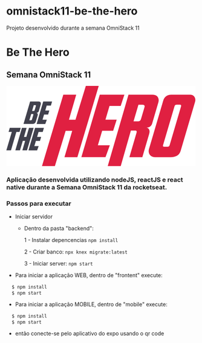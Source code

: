 # omnistack11-be-the-hero
Projeto desenvolvido durante a semana OmniStack 11
<h1> Be The Hero</h1>
<h2> Semana OmniStack 11 </h2>

![alt text](./frontend/src/assets/logo.svg "Be The Hero")


<h3>Aplicação desenvolvida utilizando nodeJS, reactJS e react native durante a Semana OmniStack 11 da rocketseat.</h3>



<h3> Passos para executar </h3>

- Iniciar servidor
  - Dentro da pasta "backend":
  
    1 - Instalar depencencias `npm install`
  
    2 - Criar banco: `npx knex migrate:latest`
  
    3 - Iniciar server: `npm start`

- Para iniciar a aplicação WEB, dentro de "frontent" execute:
```shell
  $ npm install
  $ npm start
```

- Para iniciar a aplicação MOBILE, dentro de "mobile" execute:
```shell
  $ npm install
  $ npm start
  ```
  - então conecte-se pelo aplicativo do expo usando o qr code
